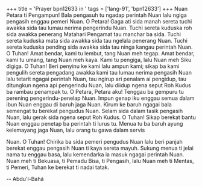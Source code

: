 +++
title = 'Prayer bpn12633 in '
tags = ['lang-91', 'bpn12633']
+++
Nuan Petara ti Pengampun! Bala pengasuh tu ngadap perintah Nuan lalu ngiga pengasih enggau pemeri Nuan. O Petara! Gaga ati sida manah sereta tuchi awakka sida tau lumau nerima pengerindu Nuan. Tuchi sereta kuduska roh sida awakka penerang Matahari Pengamat tau manchar ba sida. Tuchi sereta kuduska mata sida awakka sida tau ngelala penerang Nuan. Tuchi sereta kuduska pending sida awakka sida tau ninga kangau perintah Nuan.
O Tuhan! Amat bendar, kami tu lembut, tang Nuan meh tegap. Amat bendar, kami tu umang, tang Nuan meh kaya. Kami tu pengiga, lalu Nuan meh Siku digiga. O Tuhan! Beri penyinu ke kami lalu ampun kami; sikap ba kami pengulih sereta pengadang awakka kami tau lumau nerima pengasih Nuan lalu tetarit ngagai perintah Nuan, tau ngirup ari penalam ai pengidup, tau ditungkun ngena api pengerindu Nuan, lalu diidup ngena seput Roh Kudus ba rambau penampak tu.
O Petara, Petara aku! Tenggau ba gempuru tu perening pengerindu-penelap Nuan. Impun genap iku enggau semua dalam ibun Nuan enggau di baruh jaga Nuan. Kirum ke baruh ngagai bala semengat tu berekat pengudus Nuan. Selam sida dalam tasik pengasih Nuan, lalu gerak sida ngena seput Roh Kudus.
O Tuhan! Sikap berekat bantu Nuan enggau penetap ba perintah ti lurus tu. Menua tu ba baruh ayung kelemayang jaga Nuan, lalu orang tu gawa dalam servis
 
Nuan. O Tuhan! Chirika ba sida pemeri pengudus Nuan lalu beri panjah berekat enggau pengasih Nuan ti kaya sereta mayuh. Sukung menua ti jelai nama tu enggau basa, lalu kemendarka ia masuk ngagai perintah Nuan.
Nuan meh ti Bekuasa, ti Pemadu Bisa, ti Pengasih, lalu Nuan meh ti Mentas, ti Pemeri, Tuhan ke berekat ti nadai tatak.

-- Abdu'l-Bahá
